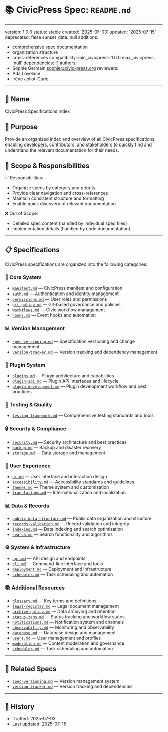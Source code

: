 # 📚 CivicPress Spec: `README.md`

---
version: 1.0.0
status: stable
created: '2025-07-03'
updated: '2025-07-15'
deprecated: false
sunset_date: null
additions:

- comprehensive spec documentation
- organization structure
- cross-references
compatibility:
  min_civicpress: 1.0.0
  max_civicpress: 'null'
  dependencies: []
authors:
- Sophie Germain <sophie@civic-press.org>
reviewers:
- Ada Lovelace
- Irène Joliot-Curie

---

## 📛 Name

CivicPress Specifications Index

## 🎯 Purpose

Provide an organized index and overview of all CivicPress specifications,
enabling developers, contributors, and stakeholders to quickly find and
understand the relevant documentation for their needs.

## 🧩 Scope & Responsibilities

✅ Responsibilities:

- Organize specs by category and priority
- Provide clear navigation and cross-references
- Maintain consistent structure and formatting
- Enable quick discovery of relevant documentation

❌ Out of Scope:

- Detailed spec content (handled by individual spec files)
- Implementation details (handled by code documentation)

---

## 📋 Specifications

CivicPress specifications are organized into the following categories:

### 🔐 Core System

- [`manifest.md`](./manifest.md) — CivicPress manifest and configuration
- [`auth.md`](./auth.md) — Authentication and identity management
- [`permissions.md`](./permissions.md) — User roles and permissions
- [`git-policy.md`](./git-policy.md) — Git-based governance and policies
- [`workflows.md`](./workflows.md) — Civic workflow management
- [`hooks.md`](./hooks.md) — Event hooks and automation

### 📊 Version Management

- [`spec-versioning.md`](./spec-versioning.md) — Specification versioning and
  change management
- [`version-tracker.md`](./version-tracker.md) — Version tracking and dependency
  management

### 🧩 Plugin System

- [`plugins.md`](./plugins.md) — Plugin architecture and capabilities
- [`plugin-api.md`](./plugin-api.md) — Plugin API interfaces and lifecycle
- [`plugin-development.md`](./plugin-development.md) — Plugin development
  workflow and best practices

### 🧪 Testing & Quality

- [`testing-framework.md`](./testing-framework.md) — Comprehensive testing
  standards and tools

### 🔒 Security & Compliance

- [`security.md`](./security.md) — Security architecture and best practices
- [`backup.md`](./backup.md) — Backup and disaster recovery
- [`storage.md`](./storage.md) — Data storage and management

### 🎨 User Experience

- [`ui.md`](./ui.md) — User interface and interaction design
- [`accessibility.md`](./accessibility.md) — Accessibility standards and
  guidelines
- [`themes.md`](./themes.md) — Theme system and customization
- [`translations.md`](./translations.md) — Internationalization and localization

### 📊 Data & Records

- [`public-data-structure.md`](./public-data-structure.md) — Public data
  organization and structure
- [`records-validation.md`](./records-validation.md) — Record validation and
  integrity
- [`indexing.md`](./indexing.md) — Data indexing and search optimization
- [`search.md`](./search.md) — Search functionality and algorithms

### ⚙️ System & Infrastructure

- [`api.md`](./api.md) — API design and endpoints
- [`cli.md`](./cli.md) — Command-line interface and tools
- [`deployment.md`](./deployment.md) — Deployment and infrastructure
- [`scheduler.md`](./scheduler.md) — Task scheduling and automation

### 📚 Additional Resources

- [`glossary.md`](./glossary.md) — Key terms and definitions
- [`legal-register.md`](./legal-register.md) — Legal document management
- [`archive-policy.md`](./archive-policy.md) — Data archiving and retention
- [`status-tags.md`](./status-tags.md) — Status tracking and workflow states
- [`notifications.md`](./notifications.md) — Notification system and channels
- [`observability.md`](./observability.md) — Monitoring and observability
- [`database.md`](./database.md) — Database design and management
- [`users.md`](./users.md) — User management and profiles
- [`moderation.md`](./moderation.md) — Content moderation and governance
- [`scheduler.md`](./scheduler.md) — Task scheduling and automation

---

## 🔗 Related Specs

- [`spec-versioning.md`](./spec-versioning.md) — Version management system
- [`version-tracker.md`](./version-tracker.md) — Version tracking and
  dependencies

---

## 📅 History

- Drafted: 2025-07-03
- Last updated: 2025-07-15
